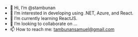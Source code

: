 - 👋 Hi, I’m @stambunan
- 👀 I’m interested in developing using .NET, Azure, and React.
- 🌱 I’m currently learning ReactJS. 
- 💞️ I’m looking to collaborate on ...
- 📫 How to reach me: tambunansamuel@gmail.com

<!---
stambunan/stambunan is a ✨ special ✨ repository because its `README.md` (this file) appears on your GitHub profile.
You can click the Preview link to take a look at your changes.
--->
